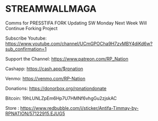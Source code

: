 # STREAMWALLMAGA
Comms for PRESSTIFA FORK
Updating SW Monday Next Week Will Continue Forking Project



Subscribe Youtube:
https://www.youtube.com/channel/UCmGPOCha9H7zvMBY4diKd6w?sub_confirmation=1

Support the Channel: https://www.patreon.com/RP_Nation

Cashapp: https://cash.app/$rpnation

Venmo: https://venmo.com/RP-Nation

Donations: https://donorbox.org/rpnationdonate

Bitcoin: 19hLUNLZpEm6Hp7U7HMNf6vhgGu2zjskAC

Store : https://www.redbubble.com/i/sticker/Antifa-Timmay-by-RPNATION/57122915.EJUG5

